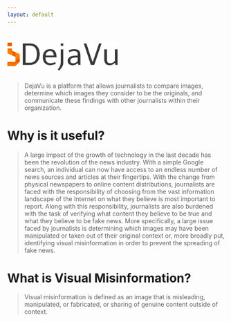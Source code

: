 ```yaml
---
layout: default
---
```

# ![DejaVu](assets/img/dejavu_transparent.png)

> DejaVu is a platform that allows journalists
to compare images, determine which images
they consider to be the originals, and communicate
these findings with other journalists within their
organization.

# Why is it useful?

> A large impact of the growth of technology in the last
decade has been the revolution of the news industry.
With a simple Google search, an individual can now
have access to an endless number of news sources and
articles at their fingertips. With the change from
physical newspapers to online content distributions,
journalists are faced with the responsibility of choosing
from the vast information landscape of the Internet on
what they believe is most important to report. Along
with this responsibility, journalists are also burdened
with the task of verifying what content they believe to
be true and what they believe to be fake news. More
specifically, a large issue faced by journalists is
determining which images may have been manipulated
or taken out of their original context or, more broadly
put, identifying visual misinformation in order to
prevent the spreading of fake news.

# What is Visual Misinformation?

> Visual misinformation is defined as an image that is
misleading, manipulated, or fabricated, or sharing of
genuine content outside of context.
